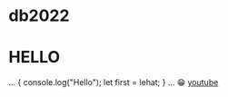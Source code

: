 
# db2022
# HELLO
...
{
	console.log("Hello");
	let first = lehat;
}
...
:grin:
[youtube](https://www.youtube.com)
